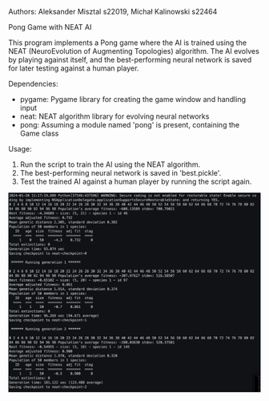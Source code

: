 Authors: Aleksander Misztal s22019, Michał Kalinowski s22464

Pong Game with NEAT AI

This program implements a Pong game where the AI is trained using the NEAT (NeuroEvolution of Augmenting Topologies) algorithm. The AI evolves by playing against itself, and the best-performing neural network is saved for later testing against a human player.

Dependencies:
- pygame: Pygame library for creating the game window and handling input
- neat: NEAT algorithm library for evolving neural networks
- pong: Assuming a module named 'pong' is present, containing the Game class

Usage:
1. Run the script to train the AI using the NEAT algorithm.
2. The best-performing neural network is saved in 'best.pickle'.
3. Test the trained AI against a human player by running the script again.

![Alt text](photo1.png)
